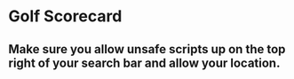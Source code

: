 # Golf Scorecard

## Make sure you allow unsafe scripts up on the top right of your search bar and allow your location.